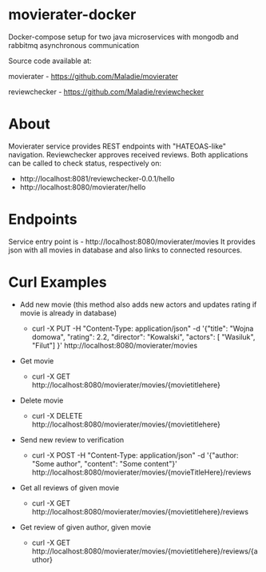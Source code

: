 # movierater-docker
Docker-compose setup for two java microservices with mongodb and rabbitmq asynchronous communication

Source code available at:

movierater - https://github.com/Maladie/movierater

reviewchecker - https://github.com/Maladie/reviewchecker

# About
Movierater service provides REST endpoints with "HATEOAS-like" navigation. Reviewchecker approves received reviews.
Both applications can be called to check status, respectively on:
  - http://localhost:8081/reviewchecker-0.0.1/hello
  - http://localhost:8080/movierater/hello

# Endpoints
Service entry point is - http://localhost:8080/movierater/movies It provides json with all movies in database and also links to connected resources.

# Curl Examples
- Add new movie (this method also adds new actors and updates rating if movie is already in database)
  - curl -X PUT -H "Content-Type: application/json" -d '{"title": "Wojna domowa", "rating": 2.2, "director": "Kowalski", "actors": [ "Wasiluk", "Filut"] }' http://localhost:8080/movierater/movies
  
- Get movie
  - curl -X GET http://localhost:8080/movierater/movies/{movietitlehere}
 
- Delete movie
  - curl -X DELETE http://localhost:8080/movierater/movies/{movietitlehere}
  
- Send new review to verification
  - curl -X POST -H "Content-Type: application/json" -d '{"author: "Some author", "content": "Some content"}' http://localhost:8080/movierater/movies/{movieTitleHere}/reviews
  
- Get all reviews of given movie
  - curl -X GET http://localhost:8080/movierater/movies/{movietitlehere}/reviews

- Get review of given author, given movie
  - curl -X GET http://localhost:8080/movierater/movies/{movietitlehere}/reviews/{author}
